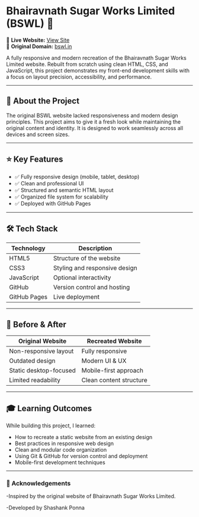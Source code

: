 # Bhairavnath Sugar Works Limited (BSWL) 🌾

🚀 **Live Website:** [View Site](https://shashankponna.github.io/Bhairavnath-Sugar-Works-Limited/)  
🔗 **Original Domain:** [bswl.in](http://bswl.in)

A fully responsive and modern recreation of the Bhairavnath Sugar Works Limited website. Rebuilt from scratch using clean HTML, CSS, and JavaScript, this project demonstrates my front-end development skills with a focus on layout precision, accessibility, and performance.

---

## 📖 About the Project

The original BSWL website lacked responsiveness and modern design principles. This project aims to give it a fresh look while maintaining the original content and identity. It is designed to work seamlessly across all devices and screen sizes.

---

## ⭐ Key Features

- ✅ Fully responsive design (mobile, tablet, desktop)
- ✅ Clean and professional UI
- ✅ Structured and semantic HTML layout
- ✅ Organized file system for scalability
- ✅ Deployed with GitHub Pages

---

## 🛠 Tech Stack

| Technology | Description                    |
|------------|--------------------------------|
| HTML5      | Structure of the website       |
| CSS3       | Styling and responsive design  |
| JavaScript | Optional interactivity         |
| GitHub     | Version control and hosting    |
| GitHub Pages | Live deployment              |

---

## 🔄 Before & After

| Original Website       | Recreated Website      |
|------------------------|------------------------|
| Non-responsive layout  | Fully responsive       |
| Outdated design        | Modern UI & UX         |
| Static desktop-focused | Mobile-first approach  |
| Limited readability    | Clean content structure|

---

## 🎓 Learning Outcomes

While building this project, I learned:

- How to recreate a static website from an existing design
- Best practices in responsive web design
- Clean and modular code organization
- Using Git & GitHub for version control and deployment
- Mobile-first development techniques

---

### 🙌 Acknowledgements

-Inspired by the original website of Bhairavnath Sugar Works Limited.

-Developed by Shashank Ponna

